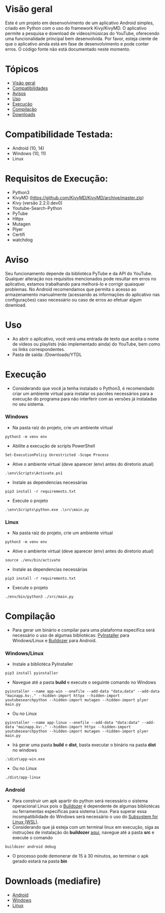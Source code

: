 # Visão geral
Este é um projeto em desenvolvimento de um aplicativo Android simples, criado em Python com o uso do framework Kivy/KivyMD. O aplicativo permite a pesquisa e download de vídeos/músicas do YouTube, oferecendo uma funcionalidade principal bem desenvolvida. Por favor, esteja ciente de que o aplicativo ainda está em fase de desenvolvimento e pode conter erros. O código fonte não está documentado neste momento.

# Tópicos
+ [Visão geral](#visão-geral)
+ [Compatibilidades](#compatibilidade-testada)
+ [Avisos](#aviso)
+ [Uso](#uso)
+ [Execução](#execução)
+ [Compilação](#compilação)
+ [Downloads](#downloads-mediafire)

# Compatibilidade Testada:
+ Android (10, 14)
+ Windows (10, 11)
+ Linux

# Requisitos de Execução:
+ Python3
+ KivyMD (https://github.com/KivyMD/KivyMD/archive/master.zip)
+ Kivy (versão 2.2.0.dev0)
+ Youtube-Search-Python
+ PyTube
+ Httpx
+ Mutagen
+ Plyer
+ Certifi
+ watchdog

# Aviso
Seu funcionamento depende da bibliotéca PyTube e da API do YouTube. Qualquer alteração nos requisitos mencionados pode resultar em erros no aplicativo, estamos trabalhando para melhorá-lo e corrigir quaisquer problemas. No Android recomendamos que permita o acesso ao armazenamento manualmente (acessando as informações do aplicativo nas configurações) caso necessário ou caso de erros ao efetuar algum download.

# Uso
+ Ao abrir o aplicativo, você verá uma entrada de texto que aceita o nome de vídeos ou playlists (não implementado ainda) do YouTube, bem como os links correspondentes.
+ Pasta de saída: /Downloads/YTDL

# Execução
+ Considerando que você ja tenha instalado o Python3, é recomendado criar um ambiente virtual para instalar os pacotes necessários para a execução do programa para não interferir com as versões já instaladas no seu sistema.

### Windows
+ Na pasta raiz do projeto, crie um ambiente virtual
```
python3 -m venv env
```
+ Abilite a execução de scripts PowerShell
```
Set-ExecutionPolicy Unrestricted -Scope Process
```
+ Ative o ambiente virtual (deve aparecer (env) antes do diretorio atual)
```
.\env\Scripts\Activate.ps1
```
+ Instale as dependencias necessárias
```
pip3 install -r requirements.txt
```
+ Execute o projeto
```
.\env\Scripts\python.exe .\src\main.py
```

### Linux
+ Na pasta raiz do projeto, crie um ambiente virtual
```
python3 -m venv env
```
+ Ative o ambiente virtual (deve aparecer (env) antes do diretorio atual)
```
source ./env/bin/activate
```
+ Instale as dependencias necessárias
```
pip3 install -r requirements.txt
```
+ Execute o projeto
```
./env/bin/python3 ./src/main.py
```

# Compilação
+ Para gerar um binário e compilar para uma plataforma específica será necessário o uso de algumas bibliotécas: [PyInstaller](https://pyinstaller.org/en/stable/) para Windows/Linux e [Buildozer](https://buildozer.readthedocs.io/en/latest/) para Android.

### Windows/Linux
+ Instale a bibliotéca PyInstaller
```
pip3 install pyinstaller
```
+ Navegue até a pasta **build** e execute o seguinte comando no Windows
```
pyinstaller --name app-win --onefile --add-data "data;data" --add-data "mainapp.kv;." --hidden-import httpx --hidden-import youtubesearchpython --hidden-import mutagen --hidden-import plyer main.py
```
+ Ou no Linux
```
pyinstaller --name app-linux --onefile --add-data "data:data" --add-data "mainapp.kv:." --hidden-import httpx --hidden-import youtubesearchpython --hidden-import mutagen --hidden-import plyer main.py
```
+ Irá gerar uma pasta **build** e **dist**, basta executar o binário na pasta **dist** no windows
```
.\dist\app-win.exe
```
+ Ou no Linux
```
./dist/app-linux
```

### Android
+ Para construir um apk apartir do python será necessário o sistema operacional Linux pois o [Buildozer](https://buildozer.readthedocs.io/en/latest/) é dependente de algumas bibliotécas ou ferramentas especificas para sistema Linux. Para superar essa incompatibilidade do Windows será necessário o uso do [Subsystem for Linux (WSL)](https://learn.microsoft.com/pt-br/windows/wsl/install).
+ Considerando que já esteja com um terminal linux em execução, siga as instruções de instalação do **buildozer** [aqui](https://buildozer.readthedocs.io/en/latest/installation.html), navegue até a pasta **src** e execute o comando
```
buildozer android debug
```
+ O processo pode demonerar de 15 à 30 minutos, ao terminar o apk gerado estará na pasta **bin**

# Downloads (mediafire)
+ [Android](https://www.mediafire.com/file/llhokxh68j2wpbn/YouTubeDL.apk/file)
+ [Windows](https://www.mediafire.com/file/dpnmtjm7rgzg5b0/YouTubeDL.exe/file)
+ [Linux](https://www.mediafire.com/file/x1j23pdjqh2g50s/YouTubeDL/file)
